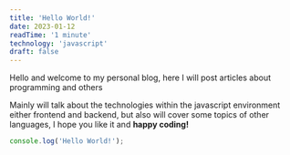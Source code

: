```yaml
---
title: 'Hello World!'
date: 2023-01-12
readTime: '1 minute'
technology: 'javascript'
draft: false
---
```


Hello and welcome to my personal blog, here I will post articles about programming and others

Mainly will talk about the technologies within the javascript environment either frontend and backend, but also will cover some topics of other languages, I hope you like it and **happy coding!**

```javascript
console.log('Hello World!');
```
